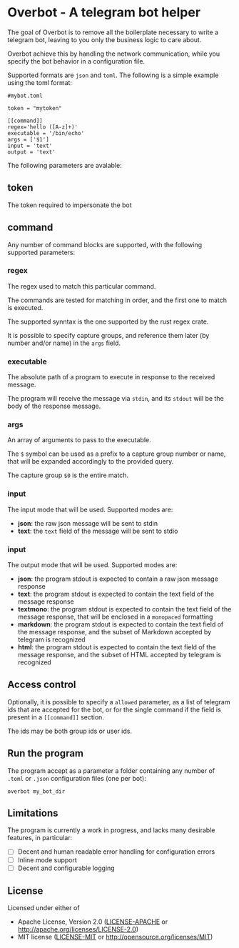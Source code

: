 # Overbot - A telegram bot helper

The goal of Overbot is to remove all the boilerplate necessary to write a telegram bot,
leaving to you only the business logic to care about.

Overbot achieve this by handling the network communication, while you specify the bot behavior in a configuration file.

Supported formats are `json` and `toml`. The following is a simple example using the toml format:

```
#mybot.toml

token = "mytoken"

[[command]]
regex='hello ([A-z]+)'
executable = '/bin/echo'
args = ['$1']
input = 'text'
output = 'text'
```

The following parameters are avalable:

## token

The token required to impersonate the bot

## command

Any number of command blocks are supported, with the following supported parameters:

### regex

The regex used to match this particular command.

The commands are tested for matching in order, and the first one to match is executed.

The supported synntax is the one supported by the rust regex crate.

It is possible to specify capture groups, and reference them later (by number and/or name) in the `args` field.

### executable

The absolute path of a program to execute in response to the received message.

The program will receive the message via `stdin`, and its `stdout` will be the body of the response message.

### args

An array of arguments to pass to the executable.

The `$` symbol can be used as a prefix to a capture group number or name, that will be expanded accordingly to the provided query.

The capture group `$0` is the entire match.

### input

The input mode that will be used. Supported modes are:

- **json**: the raw json message will be sent to stdin
- **text**: the `text` field of the message will be sent to stdio

### input

The output mode that will be used. Supported modes are:

- **json**: the program stdout is expected to contain a raw json message response
- **text**: the program stdout is expected to contain the text field of the message response
- **textmono**: the program stdout is expected to contain the text field of the message response, that will be enclosed in a `monopaced` formatting
- **markdown**: the program stdout is expected to contain the text field of the message response, and the subset of Markdown accepted by telegram is recognized
- **html**: the program stdout is expected to contain the text field of the message response, and the subset of HTML accepted by telegram is recognized

## Access control

Optionally, it is possible to specify a `allowed` parameter, as a list of telegram ids that are accepted for the bot, or for the single command if the field is present in a `[[command]]` section.

The ids may be both group ids or user ids.

## Run the program

The program accept as a parameter a folder containing any number of `.toml` or `.json` configuration files (one per bot):

```
overbot my_bot_dir
```

## Limitations

The program is currently a work in progress, and lacks many desirable features, in particular:

- [ ] Decent and human readable error handling for configuration errors
- [ ] Inline mode support
- [ ] Decent and configurable logging

## License

Licensed under either of

- Apache License, Version 2.0 ([LICENSE-APACHE](LICENSE-APACHE) or http://apache.org/licenses/LICENSE-2.0)
- MIT license ([LICENSE-MIT](LICENSE-MIT) or http://opensource.org/licenses/MIT)
